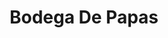 ---
title: "Bodega De Papas"
url: /toluca-de-lerdo/bodega-de-papas-calle-paseo-del-abasto-7/
shop: frutería
---